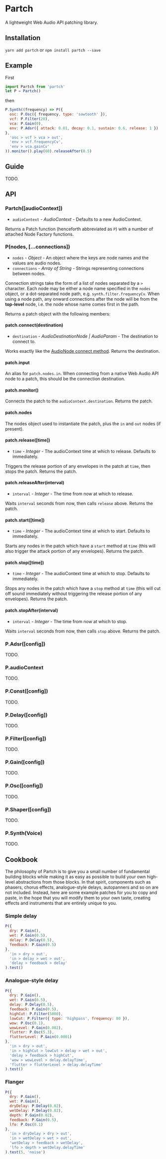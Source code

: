 # Partch

A lightweight Web Audio API patching library.

## Installation

`yarn add partch` or `npm install partch --save`

## Example

First

```js
import Partch from 'partch'
let P = Partch()
```

then

```js
P.Synth((frequency) => P({
  osc: P.Osc({ frequency, type: 'sawtooth' }),
  vcf: P.Filter(20),
  vca: P.Gain(0),
  env: P.Adsr({ attack: 0.01, decay: 0.1, sustain: 0.6, release: 1 })
},
  'osc > vcf > vca > out',
  'env > vcf.frequencyCv',
  'env > vca.gainCv'
)).monitor().play(60).releaseAfter(0.5)
```

## Guide

TODO.

## API

### Partch([audioContext])

- `audioContext` - _AudioContext_ - Defaults to a new AudioContext.

Returns a Patch function (henceforth abbreviated as `P`) with a number of attached Node Factory functions.

### P(nodes, [...connections])

- `nodes` - _Object_ - An object where the keys are node names and the values are audio nodes.
- `connections` - _Array of String_ - Strings representing connections between nodes.

Connection strings take the form of a list of nodes separated by a `>` character. Each node may be either a node name specified in the `nodes` object, or a dot-separated node path, e.g. `synth.filter.frequencyCv`. When using a node path, any onward connections after the node will be from the __top-level__ node, i.e. the node whose name comes first in the path.

Returns a patch object with the following members:

#### patch.connect(destination)

- `destination` - _AudioDestinationNode | AudioParam_ - The destination to connect to.

Works exactly like the [AudioNode connect method](https://developer.mozilla.org/en-US/docs/Web/API/AudioNode/connect). Returns the destination.

#### patch.input

An alias for `patch.nodes.in`. When connecting from a native Web Audio API node to a patch, this should be the connection destination.

#### patch.monitor()

Connects the patch to the `audioContext.destination`. Returns the patch.

#### patch.nodes

The nodes object used to instantiate the patch, plus the `in` and `out` nodes (if present).

#### patch.release([time])

- `time` - _Integer_ - The audioContext time at which to release. Defaults to immediately.

Triggers the release portion of any envelopes in the patch at `time`, then stops the patch. Returns the patch.

#### patch.releaseAfter(interval)

- `interval` - _Integer_ - The time from now at which to release.

Waits `interval` seconds from now, then calls `release` above. Returns the patch.

#### patch.start([time])

- `time` - _Integer_ - The audioContext time at which to start. Defaults to immediately.

Starts any nodes in the patch which have a `start` method at `time` (this will also trigger the attack portion of any envelopes). Returns the patch.

#### patch.stop([time])

- `time` - _Integer_ - The audioContext time at which to stop. Defaults to immediately.

Stops any nodes in the patch which have a `stop` method at `time` (this will cut off sound immediately without triggering the release portion of any envelopes). Returns the patch.

#### patch.stopAfter(interval)

- `interval` - _Integer_ - The time from now at which to stop.

Waits `interval` seconds from now, then calls `stop` above. Returns the patch.

### P.Adsr([config])

TODO.

### P.audioContext

TODO.

### P.Const([config])

TODO.

### P.Delay([config])

TODO.

### P.Filter([config])

TODO.

### P.Gain([config])

TODO.

### P.Osc([config])

TODO.

### P.Shaper([config])

TODO.

### P.Synth(Voice)

TODO.

## Cookbook

The philosophy of Partch is to give you a small number of fundamental building blocks while making it as easy as possible to build your own high-level abstractions from those blocks. In that spirit, components such as phasers, chorus effects, analogue-style delays, autopanners and so on are not included. Instead, here are some example patches for you to copy and paste, in the hope that you will modify them to your own taste, creating effects and instruments that are entirely unique to you.

### Simple delay

```js
P({
  dry: P.Gain(),
  wet: P.Gain(0.5),
  delay: P.Delay(0.5),
  feedback: P.Gain(0.5)
},
  'in > dry > out',
  'in > delay > wet > out',
  'delay > feedback > delay'
).test()
```

### Analogue-style delay

```js
P({
  dry: P.Gain(),
  wet: P.Gain(0.5),
  delay: P.Delay(0.5),
  feedback: P.Gain(0.5),
  highCut: P.Filter(5000),
  lowCut: P.Filter({ type: 'highpass', frequency: 80 }),
  wow: P.Osc(0.1),
  wowLevel: P.Gain(0.002),
  flutter: P.Osc(5.3),
  flutterLevel: P.Gain(0.0001)
},
  'in > dry > out',
  'in > highCut > lowCut > delay > wet > out',
  'delay > feedback > highCut',
  'wow > wowLevel > delay.delayTime',
  'flutter > flutterLevel > delay.delayTime'
).test()
```

### Flanger
```js
P({
  dry: P.Gain(),
  wet: P.Gain(),
  dryDelay: P.Delay(0.02),
  wetDelay: P.Delay(0.02),
  depth: P.Gain(0.02),
  feedback: P.Gain(0.5),
  lfo: P.Osc(0.1)
},
  'in > dryDelay > dry > out',
  'in > wetDelay > wet > out',
  'wetDelay > feedback > wetDelay',
  'lfo > depth > wetDelay.delayTime'
).test(5, 'noise')
```
